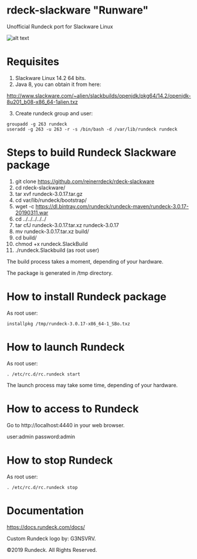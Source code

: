 # rdeck-slackware "Runware"
Unofficial Rundeck port for Slackware Linux

![alt text](https://readonlyfridayshome.files.wordpress.com/2019/03/rundeck_slackware.png)

# Requisites
1. Slackware Linux 14.2 64 bits.
2. Java 8, you can obtain it from here: 

http://www.slackware.com/~alien/slackbuilds/openjdk/pkg64/14.2/openjdk-8u201_b08-x86_64-1alien.txz

3. Create rundeck group and user:
```
groupadd -g 263 rundeck
useradd -g 263 -u 263 -r -s /bin/bash -d /var/lib/rundeck rundeck
```
# Steps to build Rundeck Slackware package
1. git clone https://github.com/reinerrdeck/rdeck-slackware
2. cd rdeck-slackware/
3. tar xvf rundeck-3.0.17.tar.gz
4. cd var/lib/rundeck/bootstrap/
5. wget -c https://dl.bintray.com/rundeck/rundeck-maven/rundeck-3.0.17-20190311.war 
6. cd ../../../../../
7. tar cfJ rundeck-3.0.17.tar.xz rundeck-3.0.17
8. mv rundeck-3.0.17.tar.xz build/
9. cd build/
10. chmod +x rundeck.SlackBuild
11. ./rundeck.Slackbuild (as root user)

The build process takes a moment, depending of your hardware.

The package is generated in /tmp directory.

# How to install Rundeck package
As root user:
```
installpkg /tmp/rundeck-3.0.17-x86_64-1_SBo.txz
```
# How to launch Rundeck
As root user:
```
. /etc/rc.d/rc.rundeck start
```
The launch process may take some time, depending of your hardware.

# How to access to Rundeck
Go to http://localhost:4440 in your web browser.

user:admin
password:admin

# How to stop Rundeck
As root user:
```
. /etc/rc.d/rc.rundeck stop
```
# Documentation
https://docs.rundeck.com/docs/

Custom Rundeck logo by: G3NSVRV.

©2019 Rundeck. All Rights Reserved.
